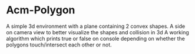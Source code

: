 # Acm-Polygon
A simple 3d environment with a plane containing 2 convex shapes. A side on camera view to better visualize the shapes and collision in 3d A working algorithm which prints true or false on console depending on whether the polygons touch/intersect each other or not.
